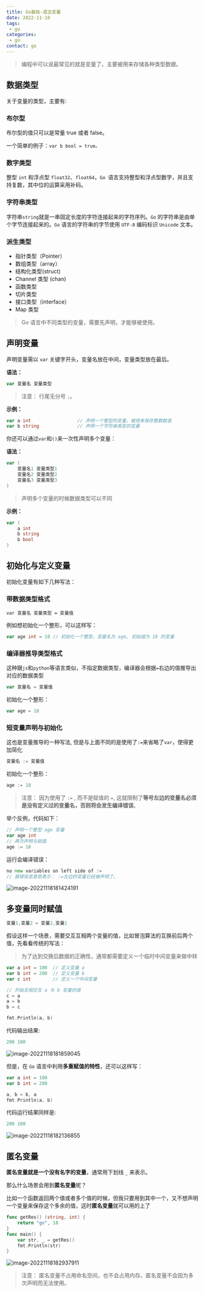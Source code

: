 ```yaml
---
title: Go基础-语法变量
date: 2022-11-18
tags: 
 - go
categories: 
 - go
contact: go
---
```


> 编程中可以说最常见的就是变量了，主要被用来存储各种类型数据。

## 数据类型



关于变量的类型，主要有:

### 布尔型

布尔型的值只可以是常量 true 或者 false。

一个简单的例子：`var b bool = true。`



### 数字类型

整型 `int` 和浮点型 `float32`、`float64`，`Go `语言支持整型和浮点型数字，并且支持复数，其中位的运算采用补码。



### 字符串类型

字符串`string`就是一串固定长度的字符连接起来的字符序列。`Go` 的字符串是由单个字节连接起来的。`Go` 语言的字符串的字节使用 `UTF-8` 编码标识 `Unicode` 文本。



### 派生类型

- 指针类型（Pointer）
- 数组类型（array）
- 结构化类型(struct)
- Channel 类型 (chan)
- 函数类型
- 切片类型
- 接口类型（interface）
- Map 类型



> Go 语言中不同类型的变量，需要先声明，才能够被使用。



## 声明变量

声明变量需以 `var` 关键字开头，变量名放在中间，变量类型放在最后。

**语法：**

```go
var 变量名 变量类型
```

> 注意： 行尾无分号 `;`。

**示例：**

```go
var a int                 // 声明一个整型的变量，被用来保存整数数值
var b string              // 声明一个字符串类型的变量
```



你还可以通过`var`和`()`来一次性声明多个变量：

**语法：**

```go
var (
	变量名1 变量类型1
	变量名2 变量类型2
	变量名3 变量类型3
)
```

> 声明多个变量的时候数据类型可以不同

**示例：**

```go
var (
	a int
    b string
    b bool
)
```



##  初始化与定义变量

初始化变量有如下几种写法：

### 带数据类型格式

```shell
var 变量名 变量类型 = 变量值
```

例如想初始化一个整形，可以这样写：

```go
var age int = 18 // 初始化一个整型，变量名为 age, 初始值为 18 的变量
```



### 编译器推导类型格式

这种跟`js`和`python`等语言类似，不指定数据类型，编译器会根据`=`右边的值推导出对应的数据类型

```go
var 变量名 = 变量值
```

初始化一个整形：

```go
var age = 18
```



### 短变量声明与初始化

这也是变量推导的一种写法, 但是与上面不同的是使用了`:=`来省略了`var`，使得更加简化

```go
变量名 := 变量值
```

初始化一个整形：

```go
age := 18
```



> 注意： 因为使用了 `:=` , 而不是赋值的 `=`, 这就限制了**等号左边的变量名必须是没有定义过的变量名，否则将会发生编译错误**。

举个反例，代码如下：

```go
// 声明一个整型 age 变量
var age int
// 再次声明与赋值
age := 18
```

运行会编译错误：

```go
no new variables on left side of :=
// 报错信息意思表示： :=左边的变量已经被声明了。
```

![image-20221118181424191](https://cdn.jsdelivr.net/gh/jayjayleung/jayjayImages@main/images/20221118181424.png)



## 多变量同时赋值

```go
变量1,变量2 = 变量2,变量1
```



假设这样一个场景，需要交互互相两个变量的值，比如冒泡算法的互换前后两个值，先看看传统的写法：

> 为了达到交换后数据的正确性，通常都需要定义一个临时中间变量来做中转

```go
var a int = 100  // 定义变量 a
var b int = 200  // 定义变量 b
var c int        // 定义一个中间变量

// 开始互相交互 a 与 b 变量的值
c = a
a = b
b = c

fmt.Println(a, b)
```

代码输出结果:

```go
200 100
```



![image-20221118181859045](https://cdn.jsdelivr.net/gh/jayjayleung/jayjayImages@main/images/20221118181859.png)



但是，在 `Go` 语言中利用**多重赋值的特性**，还可以这样写：

```go
var a int = 100
var b int = 200

a, b = b, a
fmt.Println(a, b)
```

代码运行结果同样是:

```go
200 100
```

![image-20221118182136855](https://cdn.jsdelivr.net/gh/jayjayleung/jayjayImages@main/images/20221118182137.png)





## 匿名变量

**匿名变量就是一个没有名字的变量**，通常用下划线 `_` 来表示。

那么什么场景会用到**匿名变量**呢？

比如一个函数返回两个值或者多个值的时候，但我只要用到其中一个，又不想声明一个变量来保存这个多余的值，这时**匿名变量**就可以用的上了

```go
func getRes() (string, int) {
	return "go", 18
}
func main() {
	var str, _ = getRes()
	fmt.Println(str)
}
```

![image-20221118182937911](https://cdn.jsdelivr.net/gh/jayjayleung/jayjayImages@main/images/20221118182938.png)

> 注意： 匿名变量不占用命名空间，也不会占用内存。匿名变量不会因为多次声明而无法使用。
